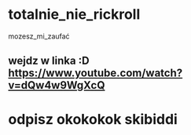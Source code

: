 # totalnie_nie_rickroll
mozesz_mi_zaufać

## wejdz w linka :D https://www.youtube.com/watch?v=dQw4w9WgXcQ
# odpisz okokokok skibiddi
